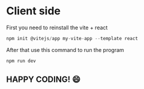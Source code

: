 # Client side

First you need to reinstall the vite + react

```js
npm init @vitejs/app my-vite-app --template react
```
After that use this command to run the program

```js
npm run dev
```

## HAPPY CODING! :smile:
